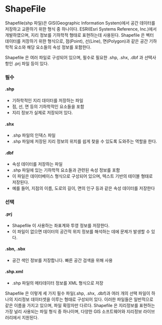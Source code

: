 # ShapeFile


Shapefile(shp 파일)은 GIS(Geographic Information System)에서 공간 데이터를 저장하고 교환하기 위한 형식 중 하나이다. 
ESRI(Esri Systems Reference, Inc.)에서 개발하였으며, 지리 정보를 기하학적 형태로 표현하는데 사용된다. 
Shapefile 은 벡터 데이터를 저장하기 위한 형식으로, 점(Point), 선(Line), 면(Polygon)과 같은 공간 기하학적 요소와 해당 요소들의 속성 정보를 포함한다.

Shapefile 은 여러 파일로 구성되어 있으며, 필수로 필요한 .shp, .shx, .dbf 과 선택사항인 .prj 파일 등이 있다.

### 필수

#### .shp
- 기하학적인 지리 데이터를 저장하는 파일
- 점, 선, 면 등의 기하학적인 요소들을 포함
- 지리 정보가 실제로 저장되어 있다.
 
#### .shx
- .shp 파일의 인덱스 파일
- .shp 파일에 저장된 지리 정보의 위치를 쉽게 찾을 수 있도록 도와주는 역할을 한다.

#### .dbf
- 속성 데이터를 저장하는 파일
- .shp 파일에 있는 기하학적 요소들과 관련된 속성 정보를 포함
- 이 파일은 데이터베이스 형식으로 구성되어 있으며, 텍스트 기반의 테이블 형태로 저장된다.
- 예를 들어, 지점의 이름, 도로의 길이, 면의 인구 등과 같은 속성 데이터를 저장한다 

### 선택

#### .prj 
- Shapefile 이 사용하는 좌표계와 투영 정보를 저장한다. 
- 이 파일이 없으면 데이터의 공간적 위치 정보를 해석하는 데에 문제가 발생할 수 있다.

#### .sbn, .sbx
- 공간 색인 정보를 저장합니다. 빠른 공간 검색을 위해 사용
#### .shp.xml
- .shp 파일의 메타데이터 정보를 XML 형식으로 저장

Shapefile 은 이렇게 세 가지 필수 파일(.shp, .shx, .dbf)과 여러 개의 선택 파일이 하나의 지리정보 데이터셋을 이루는 형태로 구성되어 있다. 
이러한 파일들은 일반적으로 같은 이름을 가지고 있으며, 파일 확장자만 다르다. 
Shapefile 은 지리정보를 표현하는 가장 널리 사용되는 파일 형식 중 하나이며, 다양한 GIS 소프트웨어와 지리정보 라이브러리에서 지원된다.